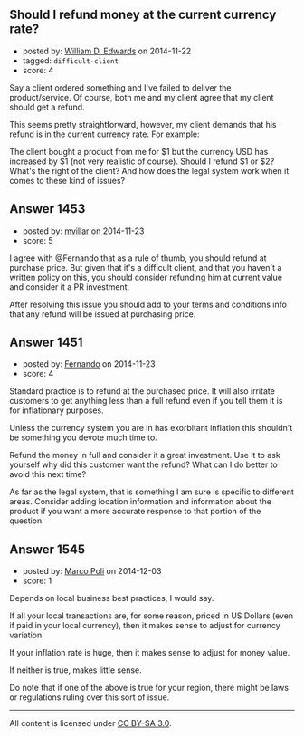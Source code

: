 ## Should I refund money at the current currency rate?

- posted by: [William D. Edwards](https://stackexchange.com/users/4746080/william-d-edwards) on 2014-11-22
- tagged: `difficult-client`
- score: 4

Say a client ordered something and I've failed to deliver the product/service. Of course, both me and my client agree that my client should get a refund.

This seems pretty straightforward, however, my client demands that his refund is in the current currency rate. For example:

The client bought a product from me for $1 but the currency USD has increased by $1 (not very realistic of course). Should I refund $1 or $2? What's the right of the client? And how does the legal system work when it comes to these kind of issues?


## Answer 1453

- posted by: [mvillar](https://stackexchange.com/users/1980756/mvillar) on 2014-11-23
- score: 5

I agree with @Fernando that as a rule of thumb, you should refund at purchase price. But given that it's a difficult client, and that you haven't a written policy on this, you should consider refunding him at current value and consider it a PR investment.

After resolving this issue you should add to your terms and conditions info that any refund will be issued at purchasing price.


## Answer 1451

- posted by: [Fernando](https://stackexchange.com/users/5092626/fernando) on 2014-11-23
- score: 4

Standard practice is to refund at the purchased price. It will also irritate customers to get anything less than a full refund even if you tell them it is for inflationary purposes.

Unless the currency system you are in has exorbitant inflation this shouldn't be something you devote much time to.

Refund the money in full and consider it a great investment. Use it to ask yourself why did this customer want the refund? What can I do better to avoid this next time?

As far as the legal system, that is something I am sure is specific to different areas. Consider adding location information and information about the product if you want a more accurate response to that portion of the question.


## Answer 1545

- posted by: [Marco Poli](https://stackexchange.com/users/3026136/marco-poli) on 2014-12-03
- score: 1

Depends on local business best practices, I would say.

If all your local transactions are, for some reason, priced in US Dollars (even if paid in your local currency), then it makes sense to adjust for currency variation. 

If your inflation rate is huge, then it makes sense to adjust for money value.

If neither is true, makes little sense.

Do note that if one of the above is true for your region, there might be laws or regulations ruling over this sort of issue.



---

All content is licensed under [CC BY-SA 3.0](https://creativecommons.org/licenses/by-sa/3.0/).
